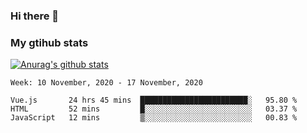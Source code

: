 ### Hi there 👋

### My gtihub stats

[![Anurag's github stats](https://github-readme-stats.vercel.app/api?username=gaozhidong)](https://github.com/gaozhidong/github-readme-stats)

<!--START_SECTION:waka-->
```text
Week: 10 November, 2020 - 17 November, 2020

Vue.js       24 hrs 45 mins  ████████████████████████░   95.80 % 
HTML         52 mins         █░░░░░░░░░░░░░░░░░░░░░░░░   03.37 % 
JavaScript   12 mins         ▒░░░░░░░░░░░░░░░░░░░░░░░░   00.83 % 
```
<!--END_SECTION:waka-->